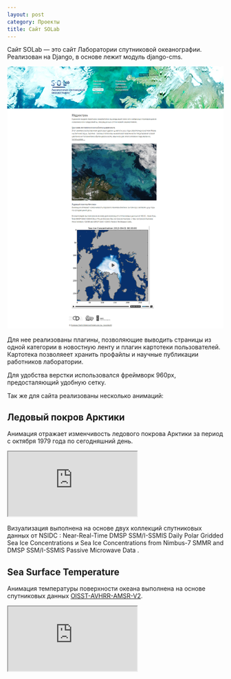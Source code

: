 ```yaml
--- 
layout: post
category: Проекты
title: Сайт SOLab
---
```


Сайт SOLab — это сайт Лаборатории спутниковой океанографии. Реализован на Django, в основе лежит модуль django-cms.

<img src="/assets/images/portfolio/solab.png" class="img-responsive">

 <!--more-->

Для нее реализованы плагины, позволяющие выводить страницы из одной категории в новостную ленту и плагин картотеки пользователей. Картотека позволяеет хранить профайлы и научные публикации работников лаборатории.

Для удобства верстки использовался фреймворк 960px, предосталяющий удобную сетку.

Так же для сайта реализованы несколько анимаций:

## Ледовый покров Арктики

Анимация отражает изменчивость ледового покрова Арктики за период с октября 1979 года по сегодняшний день.

<div class="embed-responsive embed-responsive-4by3">
  <iframe class="embed-responsive-item" src="https://www.youtube.com/embed/fKj1DYthD8Y"></iframe>
</div>
 

Визуализация выполнена на основе двух коллекций спутниковых данных от NSIDC : Near-Real-Time DMSP SSM/I-SSMIS Daily Polar Gridded Sea Ice Concentrations и Sea Ice Concentrations from Nimbus-7 SMMR and DMSP SSM/I-SSMIS Passive Microwave Data .

## Sea Surface Temperature
Анимация температуры поверхности океана выполнена на основе спутниковых данных [OISST-AVHRR-AMSR-V2](http://satin.rshu.ru/products/9).


<div class="embed-responsive embed-responsive-16by9">
  <iframe class="embed-responsive-item" src="https://www.youtube.com/embed/1kdb8xgWUXw"></iframe>
</div>

